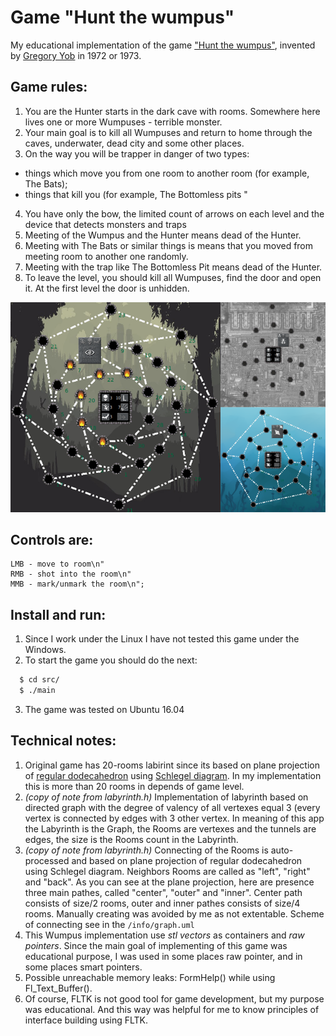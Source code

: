 # Game "Hunt the wumpus"

My educational implementation of the game ["Hunt the wumpus"](https://en.wikipedia.org/wiki/Hunt_the_Wumpus), invented by [Gregory Yob](https://en.wikipedia.org/wiki/Gregory_Yob) in 1972 or 1973. 

## Game rules:

1. You are the Hunter starts in the dark cave with rooms. Somewhere here lives one or more Wumpuses - terrible monster.
2. Your main goal is to kill all Wumpuses and return to home through the caves, underwater, dead city and some other places.
3. On the way you will be trapper in danger of two types:
  - things which move you from one room to another room (for example, The Bats);
  - things that kill you (for example, The Bottomless pits "
4. You have only the bow, the limited count of arrows on each level and the device that detects monsters and traps
5. Meeting of the Wumpus and the Hunter means dead of the Hunter.
6. Meeting with The Bats or similar things is means that you moved from meeting room to another one randomly.
7. Meeting with the trap like The Bottomless Pit means dead of the Hunter.
8. To leave the level, you should kill all Wumpuses, find the door and open it. At the first level the door is unhidden.

<p align="center" width="60%"><img src="screenshot.png"></p>

## Controls are:

```
LMB - move to room\n"
RMB - shot into the room\n"
MMB - mark/unmark the room\n";
```

## Install and run:

1. Since I work under the Linux I have not tested this game under the Windows.
2. To start the game you should do the next:
```bash
  $ cd src/
  $ ./main
```
3. The game was tested on Ubuntu 16.04

## Technical notes:

1. Original game has 20-rooms labirint since its based on plane projection of [regular dodecahedron](https://en.wikipedia.org/wiki/Regular_dodecahedron) using [Schlegel diagram](https://en.wikipedia.org/wiki/Schlegel_diagram). In my implementation this is more than 20 rooms in depends of game level.
2. *(copy of note from labyrinth.h)* Implementation of labyrinth based on directed graph with the degree of valency of all vertexes equal 3 (every vertex is connected by edges with 3 other vertex. In meaning of this app the Labyrinth is the Graph, the Rooms are vertexes and the tunnels are edges, the size is the Rooms count in the Labyrinth.
3. *(copy of note from labyrinth.h)* Connecting of the Rooms is auto-processed and based on plane projection of regular dodecahedron using Schlegel diagram. Neighbors Rooms are called as "left", "right" and "back". As you can see at the plane projection, here are presence three main pathes, called "center", "outer" and "inner". Center path consists of size/2 rooms, outer and inner pathes consists of size/4 rooms. Manually creating was avoided by me as not extentable. Scheme of connecting see in the `/info/graph.uml`
4. This Wumpus implementation use *stl vectors* as containers and *raw pointers*. Since the main goal of implementing of this game was educational purpose, I was used in some places raw pointer, and in some places smart pointers.
5. Possible unreachable memory leaks: FormHelp() while using Fl_Text_Buffer().
6. Of course, FLTK is not good tool for game development, but my purpose was educational. And this way was helpful for me to know principles of interface building using FLTK.
